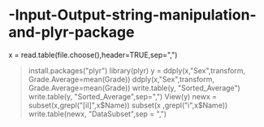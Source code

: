 # -Input-Output-string-manipulation-and-plyr-package
x = read.table(file.choose(),header=TRUE,sep=",")
> install.packages("plyr")
library(plyr)
> y = ddply(x,"Sex",transform, Grade.Average=mean(Grade))
> ddply(x,"Sex",transform, Grade.Average=mean(Grade))
> write.table(y, "Sorted_Average")
> write.table(y, "Sorted_Average",sep=",")
> View(y)
> newx = subset(x,grepl("[iI]",x$Name))
> subset(x ,grepl("i",x$Name))
write.table(newx, "DataSubset",sep = ",")
